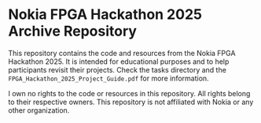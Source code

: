 # Nokia FPGA Hackathon 2025 Archive Repository

This repository contains the code and resources from the Nokia FPGA Hackathon 2025. It is intended for educational purposes and to help participants revisit their projects. Check the tasks directory and the `FPGA_Hackathon_2025_Project_Guide.pdf` for more information.

I own no rights to the code or resources in this repository. All rights belong to their respective owners. This repository is not affiliated with Nokia or any other organization. 